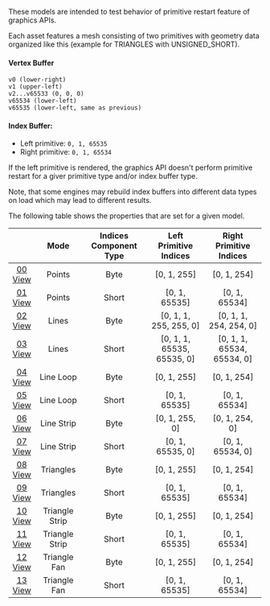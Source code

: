 These models are intended to test behavior of primitive restart feature of graphics APIs.

Each asset features a mesh consisting of two primitives with geometry data organized like this (example for TRIANGLES with UNSIGNED_SHORT).

#### Vertex Buffer
```
v0 (lower-right)
v1 (upper-left)
v2...v65533 (0, 0, 0)
v65534 (lower-left)
v65535 (lower-left, same as previous)
```

#### Index Buffer: 
- Left primitive: `0, 1, 65535`
- Right primitive: `0, 1, 65534`

If the left primitive is rendered, the graphics API doesn't perform primitive restart for a giver primitive type and/or index buffer type.

Note, that some engines may rebuild index buffers into different data types on load which may lead to different results.

The following table shows the properties that are set for a given model.  

|   | Mode | Indices Component Type | Left Primitive Indices | Right Primitive Indices |
| :---: | :---: | :---: | :---: | :---: |
| [00](Mesh_PrimitiveRestart_00.gltf)<br>[View](https://bghgary.github.io/glTF-Assets-Viewer/?folder=15&model=0) | Points | Byte | [0, 1, 255] | [0, 1, 254] |
| [01](Mesh_PrimitiveRestart_01.gltf)<br>[View](https://bghgary.github.io/glTF-Assets-Viewer/?folder=15&model=1) | Points | Short | [0, 1, 65535] | [0, 1, 65534] |
| [02](Mesh_PrimitiveRestart_02.gltf)<br>[View](https://bghgary.github.io/glTF-Assets-Viewer/?folder=15&model=2) | Lines | Byte | [0, 1, 1, 255, 255, 0] | [0, 1, 1, 254, 254, 0] |
| [03](Mesh_PrimitiveRestart_03.gltf)<br>[View](https://bghgary.github.io/glTF-Assets-Viewer/?folder=15&model=3) | Lines | Short | [0, 1, 1, 65535, 65535, 0] | [0, 1, 1, 65534, 65534, 0] |
| [04](Mesh_PrimitiveRestart_04.gltf)<br>[View](https://bghgary.github.io/glTF-Assets-Viewer/?folder=15&model=4) | Line Loop | Byte | [0, 1, 255] | [0, 1, 254] |
| [05](Mesh_PrimitiveRestart_05.gltf)<br>[View](https://bghgary.github.io/glTF-Assets-Viewer/?folder=15&model=5) | Line Loop | Short | [0, 1, 65535] | [0, 1, 65534] |
| [06](Mesh_PrimitiveRestart_06.gltf)<br>[View](https://bghgary.github.io/glTF-Assets-Viewer/?folder=15&model=6) | Line Strip | Byte | [0, 1, 255, 0] | [0, 1, 254, 0] |
| [07](Mesh_PrimitiveRestart_07.gltf)<br>[View](https://bghgary.github.io/glTF-Assets-Viewer/?folder=15&model=7) | Line Strip | Short | [0, 1, 65535, 0] | [0, 1, 65534, 0] |
| [08](Mesh_PrimitiveRestart_08.gltf)<br>[View](https://bghgary.github.io/glTF-Assets-Viewer/?folder=15&model=8) | Triangles | Byte | [0, 1, 255] | [0, 1, 254] |
| [09](Mesh_PrimitiveRestart_09.gltf)<br>[View](https://bghgary.github.io/glTF-Assets-Viewer/?folder=15&model=9) | Triangles | Short | [0, 1, 65535] | [0, 1, 65534] |
| [10](Mesh_PrimitiveRestart_10.gltf)<br>[View](https://bghgary.github.io/glTF-Assets-Viewer/?folder=15&model=10) | Triangle Strip | Byte | [0, 1, 255] | [0, 1, 254] |
| [11](Mesh_PrimitiveRestart_11.gltf)<br>[View](https://bghgary.github.io/glTF-Assets-Viewer/?folder=15&model=11) | Triangle Strip | Short | [0, 1, 65535] | [0, 1, 65534] |
| [12](Mesh_PrimitiveRestart_12.gltf)<br>[View](https://bghgary.github.io/glTF-Assets-Viewer/?folder=15&model=12) | Triangle Fan | Byte | [0, 1, 255] | [0, 1, 254] |
| [13](Mesh_PrimitiveRestart_13.gltf)<br>[View](https://bghgary.github.io/glTF-Assets-Viewer/?folder=15&model=13) | Triangle Fan | Short | [0, 1, 65535] | [0, 1, 65534] |
 
